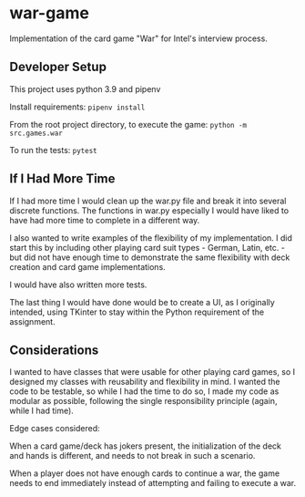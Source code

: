# war-game
Implementation of the card game "War" for Intel's interview process.

## Developer Setup
This project uses python 3.9 and pipenv

Install requirements: ```pipenv install```

From the root project directory, to execute the game:
`python -m src.games.war`

To run the tests:
```pytest```



## If I Had More Time
If I had more time I would clean up the war.py file and break it into several discrete
functions. The functions in war.py especially I would have liked to have had more time
to complete in a different way.

I also wanted to write examples of the flexibility of my implementation.
I did start this by including other playing card suit types - German, Latin, etc. -
but did not have enough time to demonstrate the same flexibility with deck creation
and card game implementations.

I would have also written more tests.

The last thing I would have done would be to create a UI, as I originally intended, 
using TKinter to stay within the Python requirement of the assignment.


## Considerations
I wanted to have classes that were usable for other playing card games, so I designed 
my classes with reusability and flexibility in mind. I wanted the code to be testable,
so while I had the time to do so, I made my code as modular as possible, following the single
responsibility principle (again, while I had time).

Edge cases considered:

When a card game/deck has jokers present, the initialization of the deck and hands is 
different, and needs to not break in such a scenario.

When a player does not have enough cards to continue a war, the game needs to end
immediately instead of attempting and failing to execute a war.